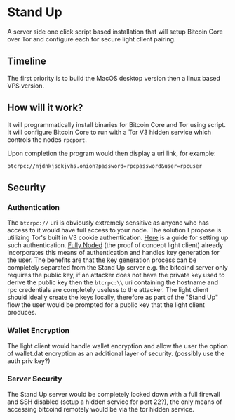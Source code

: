 # Stand Up
A server side one click script based installation that will setup Bitcoin Core over Tor and configure each for secure light client pairing.

## Timeline
The first priority is to build the MacOS desktop version then a linux based VPS version.

## How will it work?
It will programmatically install binaries for Bitcoin Core and Tor using script. It will configure Bitcoin Core to run with a Tor V3 hidden service which controls the nodes `rpcport`.

Upon completion the program would then display a uri link, for example:

`btcrpc://njdnkjsdkjvhs.onion?password=rpcpassword&user=rpcuser`

## Security

### Authentication
The `btcrpc://` uri is obviously extremely sensitive as anyone who has access to it would have full access to your node. The solution I propose is utilizing Tor's built in V3 cookie authentication. [Here](https://matt.traudt.xyz/p/FgbdRTFr.html) is a guide for setting up such authentication. [Fully Noded](https://github.com/Fonta1n3/FullyNoded) (the proof of concept light client) already incorporates this means of authentication and handles key generation for the user. The benefits are that the key generation process can be completely separated from the Stand Up server e.g. the bitcoind server only requires the public key, if an attacker does not have the private key used to derive the public key then the `btcrpc:\\` uri containing the hostname and rpc credentials are completely useless to the attacker. The light client should ideally create the keys locally, therefore as part of the "Stand Up" flow the user would be prompted for a public key that the light client produces.

### Wallet Encryption
The light client would handle wallet encryption and allow the user the option of wallet.dat encryption as an additional layer of security. (possibly use the auth priv key?)

### Server Security
The Stand Up server would be completely locked down with a full firewall and SSH disabled (setup a hidden service for port 22?), the only means of accessing bitcoind remotely would be via the tor hidden service.
